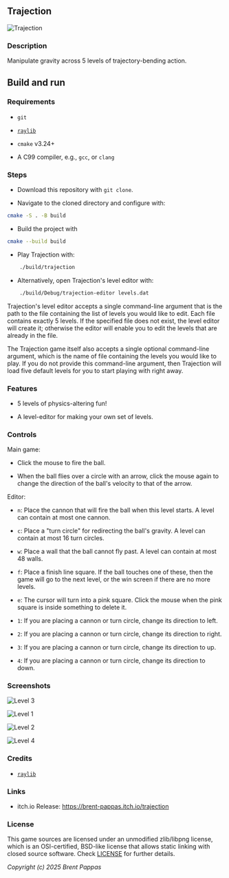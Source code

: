 ## Trajection

![Trajection](screenshots/title.png "Trajection")

### Description

Manipulate gravity across 5 levels of trajectory-bending action.

## Build and run

### Requirements

- `git`

- [`raylib`](https://www.raylib.com/)

- `cmake` v3.24+

- A C99 compiler, e.g., `gcc`, or `clang`

### Steps

- Download this repository with `git clone`.

- Navigate to the cloned directory and configure with:

```bash
cmake -S . -B build
```

- Build the project with

```bash
cmake --build build
```

- Play Trajection with:

```bash
    ./build/trajection
```

- Alternatively, open Trajection's level editor with:

```bash
    ./build/Debug/trajection-editor levels.dat
```

Trajection's level editor accepts a single command-line argument that is the path to the file containing the list of levels you would like to edit. Each file contains exactly 5 levels. If the specified file does not exist, the level editor will create it; otherwise the editor will enable you to edit the levels that are already in the file.

The Trajection game itself also accepts a single optional command-line argument, which is the name of file containing the levels you would like to play. If you do not provide this command-line argument, then Trajection will load five default levels for you to start playing with right away.

### Features

- 5 levels of physics-altering fun!

- A level-editor for making your own set of levels.

### Controls

Main game:

- Click the mouse to fire the ball.

- When the ball flies over a circle with an arrow, click the mouse again to change the direction of the ball's velocity to that of the arrow.

Editor:

- `n`: Place the cannon that will fire the ball when this level starts. A level can contain at most one cannon.

- `c`: Place a "turn circle" for redirecting the ball's gravity. A level can contain at most 16 turn circles.

- `w`: Place a wall that the ball cannot fly past. A level can contain at most 48 walls.

- `f`: Place a finish line square. If the ball touches one of these, then the game will go to the next level, or the win screen if there are no more levels.

- `e`: The cursor will turn into a pink square. Click the mouse when the pink square is inside something to delete it.

- `1`: If you are placing a cannon or turn circle, change its direction to left.

- `2`: If you are placing a cannon or turn circle, change its direction to right.

- `3`: If you are placing a cannon or turn circle, change its direction to up.

- `4`: If you are placing a cannon or turn circle, change its direction to down.

### Screenshots

![Level 3](screenshots/recording.gif "Recording")

![Level 1](screenshots/level1.png "Level 1")

![Level 2](screenshots/level2.png "Level 2")

![Level 4](screenshots/level4.png "Level 4")

### Credits

- [`raylib`](https://www.raylib.com/)

### Links

- itch.io Release: <https://brent-pappas.itch.io/trajection>

### License

This game sources are licensed under an unmodified zlib/libpng license, which
is an OSI-certified, BSD-like license that allows static linking with closed
source software. Check [LICENSE](LICENSE) for further details.

_Copyright (c) 2025 Brent Pappas_
